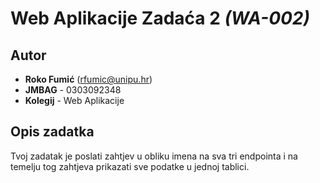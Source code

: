 # Web Aplikacije Zadaća 2 **_(WA-002)_**

## Autor

- **Roko Fumić** (rfumic@unipu.hr)
- **JMBAG** - 0303092348
- **Kolegij** - Web Aplikacije

## Opis zadatka

Tvoj zadatak je poslati zahtjev u obliku imena na sva tri endpointa i na temelju tog zahtjeva
prikazati sve podatke u jednoj tablici.
